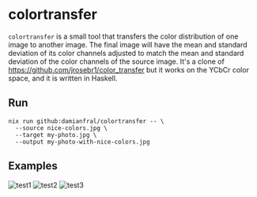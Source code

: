 # colortransfer


`colortransfer` is a small tool that transfers the color distribution of one
image to another image. The final image will have the mean and standard
deviation of its color channels adjusted to match the mean and standard
deviation of the color channels of the source image. It's a clone of
https://github.com/jrosebr1/color_transfer but it works on the YCbCr color
space, and it is written in Haskell.

## Run

```
nix run github:damianfral/colortransfer -- \
  --source nice-colors.jpg \
  --target my-photo.jpg \
  --output my-photo-with-nice-colors.jpg
```

## Examples

![test1](images/autumn-fallingwater.png?raw=true)
![test2](images/oceansunset-oceanday.png?raw=true)
![test3](images/woods-storm.png?raw=true)
